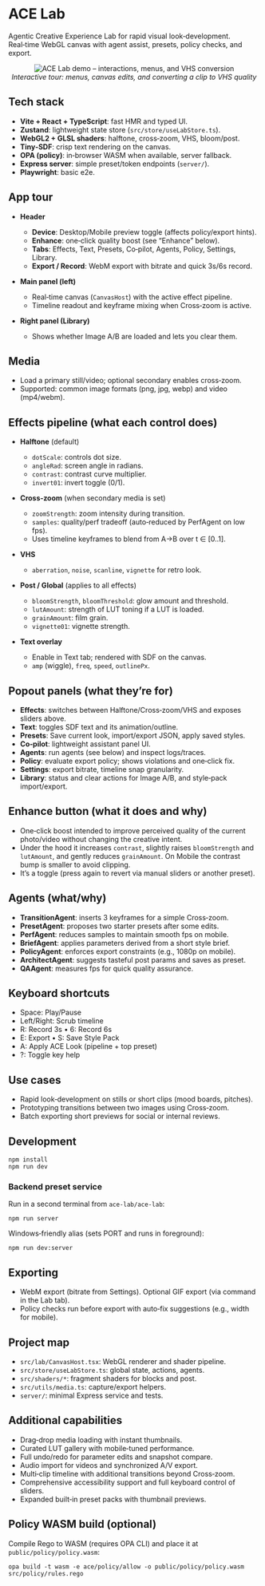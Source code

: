 # ACE Lab

Agentic Creative Experience Lab for rapid visual look‑development. Real‑time WebGL canvas with agent assist, presets, policy checks, and export.

<p align="center">
  <img src="ace-lab-readme.gif" alt="ACE Lab demo – interactions, menus, and VHS conversion" style="max-width:100%; height:auto;" />
  <br/>
  <em>Interactive tour: menus, canvas edits, and converting a clip to VHS quality</em>
</p>

## Tech stack

- **Vite + React + TypeScript**: fast HMR and typed UI.
- **Zustand**: lightweight state store (`src/store/useLabStore.ts`).
- **WebGL2 + GLSL shaders**: halftone, cross‑zoom, VHS, bloom/post.
- **Tiny‑SDF**: crisp text rendering on the canvas.
- **OPA (policy)**: in‑browser WASM when available, server fallback.
- **Express server**: simple preset/token endpoints (`server/`).
- **Playwright**: basic e2e.

## App tour

- **Header**
  - **Device**: Desktop/Mobile preview toggle (affects policy/export hints).
  - **Enhance**: one‑click quality boost (see “Enhance” below).
  - **Tabs**: Effects, Text, Presets, Co‑pilot, Agents, Policy, Settings, Library.
  - **Export / Record**: WebM export with bitrate and quick 3s/6s record.

- **Main panel (left)**
  - Real‑time canvas (`CanvasHost`) with the active effect pipeline.
  - Timeline readout and keyframe mixing when Cross‑zoom is active.

- **Right panel (Library)**
  - Shows whether Image A/B are loaded and lets you clear them.

## Media

- Load a primary still/video; optional secondary enables cross‑zoom.
- Supported: common image formats (png, jpg, webp) and video (mp4/webm).

## Effects pipeline (what each control does)

- **Halftone** (default)
  - `dotScale`: controls dot size.
  - `angleRad`: screen angle in radians.
  - `contrast`: contrast curve multiplier.
  - `invert01`: invert toggle (0/1).

- **Cross‑zoom** (when secondary media is set)
  - `zoomStrength`: zoom intensity during transition.
  - `samples`: quality/perf tradeoff (auto‑reduced by PerfAgent on low fps).
  - Uses timeline keyframes to blend from A→B over t ∈ [0..1].

- **VHS**
  - `aberration`, `noise`, `scanline`, `vignette` for retro look.

- **Post / Global** (applies to all effects)
  - `bloomStrength`, `bloomThreshold`: glow amount and threshold.
  - `lutAmount`: strength of LUT toning if a LUT is loaded.
  - `grainAmount`: film grain.
  - `vignette01`: vignette strength.

- **Text overlay**
  - Enable in Text tab; rendered with SDF on the canvas.
  - `amp` (wiggle), `freq`, `speed`, `outlinePx`.

## Popout panels (what they’re for)

- **Effects**: switches between Halftone/Cross‑zoom/VHS and exposes sliders above.
- **Text**: toggles SDF text and its animation/outline.
- **Presets**: Save current look, import/export JSON, apply saved styles.
- **Co‑pilot**: lightweight assistant panel UI.
- **Agents**: run agents (see below) and inspect logs/traces.
- **Policy**: evaluate export policy; shows violations and one‑click fix.
- **Settings**: export bitrate, timeline snap granularity.
- **Library**: status and clear actions for Image A/B, and style‑pack import/export.

## Enhance button (what it does and why)

- One‑click boost intended to improve perceived quality of the current photo/video without changing the creative intent.
- Under the hood it increases `contrast`, slightly raises `bloomStrength` and `lutAmount`, and gently reduces `grainAmount`. On Mobile the contrast bump is smaller to avoid clipping.
- It’s a toggle (press again to revert via manual sliders or another preset).

## Agents (what/why)

- **TransitionAgent**: inserts 3 keyframes for a simple Cross‑zoom.
- **PresetAgent**: proposes two starter presets after some edits.
- **PerfAgent**: reduces samples to maintain smooth fps on mobile.
- **BriefAgent**: applies parameters derived from a short style brief.
- **PolicyAgent**: enforces export constraints (e.g., 1080p on mobile).
- **ArchitectAgent**: suggests tasteful post params and saves as preset.
- **QAAgent**: measures fps for quick quality assurance.

## Keyboard shortcuts

- Space: Play/Pause
- Left/Right: Scrub timeline
- R: Record 3s  •  6: Record 6s
- E: Export  •  S: Save Style Pack
- A: Apply ACE Look (pipeline + top preset)
- ?: Toggle key help

## Use cases

- Rapid look‑development on stills or short clips (mood boards, pitches).
- Prototyping transitions between two images using Cross‑zoom.
- Batch exporting short previews for social or internal reviews.

## Development

```
npm install
npm run dev
```

### Backend preset service

Run in a second terminal from `ace-lab/ace-lab`:

```
npm run server
```

Windows‑friendly alias (sets PORT and runs in foreground):

```
npm run dev:server
```

## Exporting

- WebM export (bitrate from Settings). Optional GIF export (via command in the Lab tab).
- Policy checks run before export with auto‑fix suggestions (e.g., width for mobile).

## Project map

- `src/lab/CanvasHost.tsx`: WebGL renderer and shader pipeline.
- `src/store/useLabStore.ts`: global state, actions, agents.
- `src/shaders/*`: fragment shaders for blocks and post.
- `src/utils/media.ts`: capture/export helpers.
- `server/`: minimal Express service and tests.

## Additional capabilities

- Drag‑drop media loading with instant thumbnails.
- Curated LUT gallery with mobile‑tuned performance.
- Full undo/redo for parameter edits and snapshot compare.
- Audio import for videos and synchronized A/V export.
- Multi‑clip timeline with additional transitions beyond Cross‑zoom.
- Comprehensive accessibility support and full keyboard control of sliders.
- Expanded built‑in preset packs with thumbnail previews.

## Policy WASM build (optional)

Compile Rego to WASM (requires OPA CLI) and place it at `public/policy/policy.wasm`:

```
opa build -t wasm -e ace/policy/allow -o public/policy/policy.wasm src/policy/rules.rego
```
